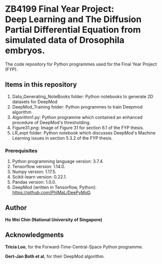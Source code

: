 # ZB4199 Final Year Project: <br/> Deep Learning and The Diffusion Partial Differential Equation from simulated data of Drosophila embryos.

The code repository for Python programmes used for the Final Year Project (FYP).

## Items in this repository

1. Data_Generating_NoteBooks folder: Python notebooks to generate 2D datasets for DeepMod
2. DeepMod_Training folder: Python programmes to train Deepmod algorithm
3. Algorithm1.py: Python programme which contained an enhanced procedure of DeepMod's thresholding.
4. Figure31.png: Image of Figure 31 for section 6.1 of the FYP thesis.
5. LR_expt folder: Python notebook which discusses DeepMod's Machine Learning issues in section 5.3.2 of the FYP thesis.

### Prerequisites

1. Python programming language version: 3.7.4.
2. Tensorflow version: 1.14.0.
3. Numpy version: 1.17.5.
4. Scikit-learn version: 0.22.1.
5. Pandas version: 1.0.0.
6. DeepMod (written in Tensorflow, Python): https://github.com/PhIMaL/DeePyMoD. 

## Author

**Ho Wei Chin (National University of Singapore)** 


## Acknowledgments

**Tricia Loo**, for the Forward-Time-Central-Space Python programme.

**Gert-Jan Both et al**, for their DeepMod algorithm.

